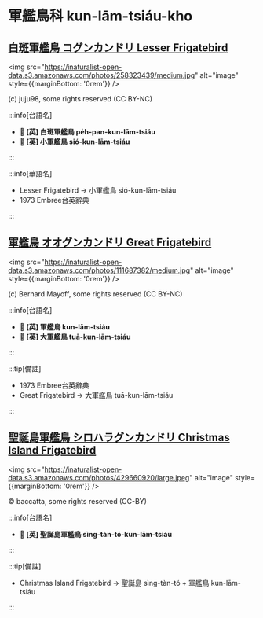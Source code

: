 # 軍艦鳥科 kun-lām-tsiáu-kho

## [白斑軍艦鳥 コグンカンドリ Lesser Frigatebird](https://ebird.org/species/lesfri)

<img src="https://inaturalist-open-data.s3.amazonaws.com/photos/258323439/medium.jpg" alt="image" style={{marginBottom: '0rem'}} />

<p className="image-caption">
(c) juju98, some rights reserved (CC BY-NC)
</p>

:::info[台語名]

- 🎯 **[英] 白斑軍艦鳥 pe̍h-pan-kun-lām-tsiáu**
- 🎯 **[英] 小軍艦鳥 sió-kun-lām-tsiáu**

:::

:::info[華語名]

- Lesser Frigatebird -> 小軍艦鳥 sió-kun-lām-tsiáu
- 1973 Embree台英辭典

:::

## [軍艦鳥 オオグンカンドリ Great Frigatebird](https://ebird.org/species/grefri)

<img src="https://inaturalist-open-data.s3.amazonaws.com/photos/111687382/medium.jpg" alt="image" style={{marginBottom: '0rem'}} />

<p className="image-caption">
(c) Bernard Mayoff, some rights reserved (CC BY-NC)
</p>

:::info[台語名]

- 🎯 **[英] 軍艦鳥 kun-lām-tsiáu**
- 🎯 **[英] 大軍艦鳥 tuā-kun-lām-tsiáu**

:::

:::tip[備註]

- 1973 Embree台英辭典
- Great Frigatebird -> 大軍艦鳥 tuā-kun-lām-tsiáu

:::

## [聖誕島軍艦鳥 シロハラグンカンドリ Christmas Island Frigatebird](https://ebird.org/species/chifri1)

<img src="https://inaturalist-open-data.s3.amazonaws.com/photos/429660920/large.jpeg" alt="image" style={{marginBottom: '0rem'}} />

<p className="image-caption">
© baccatta, some rights reserved (CC-BY)
</p>

:::info[台語名]

- 🎯 **[英] 聖誕島軍艦鳥 sìng-tàn-tó-kun-lām-tsiáu**

:::

:::tip[備註]

- Christmas Island Frigatebird -> 聖誕島 sìng-tàn-tó + 軍艦鳥 kun-lām-tsiáu

:::

